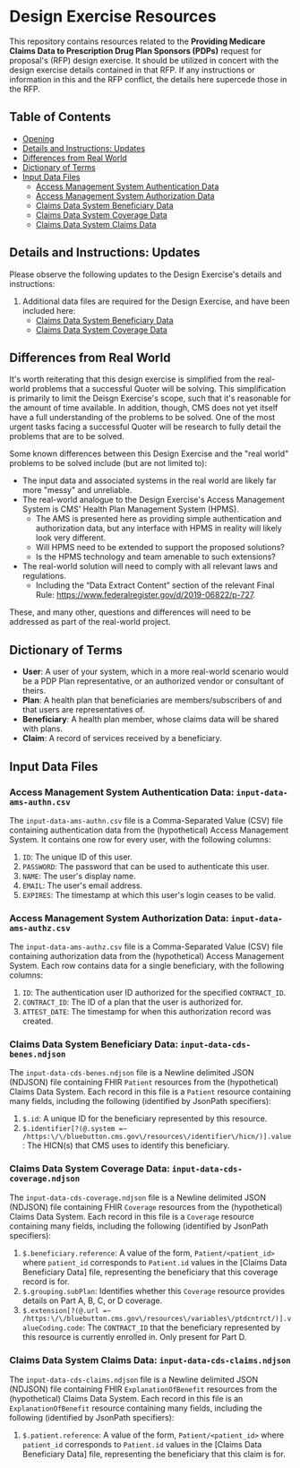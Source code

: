 # Design Exercise Resources
[Design Exercise Resources]: #design-exercise-resources

This repository contains resources related to the **Providing Medicare Claims Data to Prescription Drug Plan Sponsors (PDPs)** request for proposal's (RFP) design exercise. It should be utilized in concert with the design exercise details contained in that RFP. If any instructions or information in this and the RFP conflict, the details here supercede those in the RFP.

## Table of Contents
[Table of Contents]: #table-of-contents

* [Opening](#design-exercise-resources)
* [Details and Instructions: Updates]
* [Differences from Real World]
* [Dictionary of Terms]
* [Input Data Files]
    * [Access Management System Authentication Data]
    * [Access Management System Authorization Data]
    * [Claims Data System Beneficiary Data]
    * [Claims Data System Coverage Data]
    * [Claims Data System Claims Data]

## Details and Instructions: Updates
[Details and Instructions: Updates]: #details-and-instructions

Please observe the following updates to the Design Exercise's details and instructions:

1. Additional data files are required for the Design Exercise, and have been included here:
    * [Claims Data System Beneficiary Data]
    * [Claims Data System Coverage Data]

## Differences from Real World
[Differences from Real World]: #differences-from-real-world

It's worth reiterating that this design exercise is simplified from the real-world problems that a successful Quoter will be solving. This simplification is primarily to limit the Deisgn Exercise's scope, such that it's reasonable for the amount of time available. In addition, though, CMS does not yet itself have a full understanding of the problems to be solved. One of the most urgent tasks facing a successful Quoter will be research to fully detail the problems that are to be solved.

Some known differences between this Design Exercise and the "real world" problems to be solved include (but are not limited to):

* The input data and associated systems in the real world are likely far more "messy" and unreliable.
* The real-world analogue to the Design Exercise's Access Management System is CMS' Health Plan Management System (HPMS).
    * The AMS is presented here as providing simple authentication and authorization data, but any interface with HPMS in reality will likely look very different.
    * Will HPMS need to be extended to support the proposed solutions?
    * Is the HPMS technology and team amenable to such extensions?
* The real-world solution will need to comply with all relevant laws and regulations.
    * Including the “Data Extract Content” section of the relevant Final Rule: <https://www.federalregister.gov/d/2019-06822/p-727>.

These, and many other, questions and differences will need to be addressed as part of the real-world project.

## Dictionary of Terms
[Dictionary of Terms]: #dictionary

* **User**: A user of your system, which in a more real-world scenario would be a PDP Plan representative, or an authorized vendor or consultant of theirs.
* **Plan**: A health plan that beneficiaries are members/subscribers of and that users are representatives of.
* **Beneficiary**: A health plan member, whose claims data will be shared with plans.
* **Claim**: A record of services received by a beneficiary.

## Input Data Files
[Input Data Files]: #input-data-files

### Access Management System Authentication Data: `input-data-ams-authn.csv`
[Access Management System Authentication Data]: #input-data-ams-authn

The `input-data-ams-authn.csv` file is a Comma-Separated Value (CSV) file containing authentication data from the (hypothetical) Access Management System. It contains one row for every user, with the following columns:

1. `ID`: The unique ID of this user.
2. `PASSWORD`: The password that can be used to authenticate this user.
3. `NAME`: The user's display name.
4. `EMAIL`: The user's email address.
5. `EXPIRES`: The timestamp at which this user's login ceases to be valid.

### Access Management System Authorization Data: `input-data-ams-authz.csv`
[Access Management System Authorization Data]: #input-data-ams-authz

The `input-data-ams-authz.csv` file is a Comma-Separated Value (CSV) file containing authorization data from the (hypothetical) Access Management System. Each row contains data for a single beneficiary, with the following columns:

1. `ID`: The authentication user ID authorized for the specified `CONTRACT_ID`.
2. `CONTRACT_ID`: The ID of a plan that the user is authorized for.
3. `ATTEST_DATE`: The timestamp for when this authorization record was created.

### Claims Data System Beneficiary Data: `input-data-cds-benes.ndjson`
[Claims Data System Beneficiary Data]: #input-data-cds-benes

The `input-data-cds-benes.ndjson` file is a Newline delimited JSON (NDJSON) file containing FHIR `Patient` resources from the (hypothetical) Claims Data System. Each record in this file is a `Patient` resource containing many fields, including the following (identified by JsonPath specifiers):

1. `$.id`: A unique ID for the beneficiary represented by this resource.
2. `$.identifier[?(@.system =~ /https:\/\/bluebutton.cms.gov\/resources\/identifier\/hicn/)].value`: The HICN(s) that CMS uses to identify this beneficiary.

### Claims Data System Coverage Data: `input-data-cds-coverage.ndjson`
[Claims Data System Coverage Data]: #input-data-cds-coverage

The `input-data-cds-coverage.ndjson` file is a Newline delimited JSON (NDJSON) file containing FHIR `Coverage` resources from the (hypothetical) Claims Data System. Each record in this file is a `Coverage` resource containing many fields, including the following (identified by JsonPath specifiers):

1. `$.beneficiary.reference`: A value of the form, `Patient/<patient_id>` where `patient_id` corresponds to `Patient.id` values in the [Claims Data Beneficiary Data] file, representing the beneficiary that this coverage record is for.
2. `$.grouping.subPlan`: Identifies whether this `Coverage` resource provides details on Part A, B, C, or D coverage.
3. `$.extension[?(@.url =~ /https:\/\/bluebutton.cms.gov\/resources\/variables\/ptdcntrct/)].valueCoding.code`: The `CONTRACT_ID` that the beneficiary represented by this resource is currently enrolled in. Only present for Part D.

### Claims Data System Claims Data: `input-data-cds-claims.ndjson`
[Claims Data System Claims Data]: #input-data-cds-claims

The `input-data-cds-claims.ndjson` file is a Newline delimited JSON (NDJSON) file containing FHIR `ExplanationOfBenefit` resources from the (hypothetical) Claims Data System. Each record in this file is an `ExplanationOfBenefit` resource containing many fields, including the following (identified by JsonPath specifiers):

1. `$.patient.reference`: A value of the form, `Patient/<patient_id>` where `patient_id` corresponds to `Patient.id` values in the [Claims Data Beneficiary Data] file, representing the beneficiary that this claim is for.
